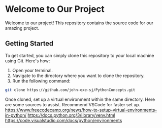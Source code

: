# Welcome to Our Project

Welcome to our project! This repository contains the source code for our amazing project.

## Getting Started

To get started, you can simply clone this repository to your local machine using Git. Here's how:

1. Open your terminal.
2. Navigate to the directory where you want to clone the repository.
3. Run the following command:

```bash
git clone https://github.com/john-exe-sj/PythonConcepts.git
```

Once cloned, set up a virtual environment within the same directory. Here are some sources to assist.
Recommend VSCode for faster set up. 
https://www.freecodecamp.org/news/how-to-setup-virtual-environments-in-python/
https://docs.python.org/3/library/venv.html
https://code.visualstudio.com/docs/python/environments